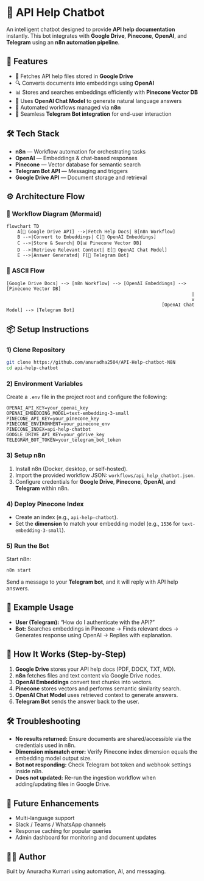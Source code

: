# 📖 API Help Chatbot

An intelligent chatbot designed to provide **API help documentation** instantly. This bot integrates with **Google Drive**, **Pinecone**, **OpenAI**, and **Telegram** using an **n8n automation pipeline**.

## 🚀 Features
- 📂 Fetches API help files stored in **Google Drive**
- 🔍 Converts documents into embeddings using **OpenAI**
- 📊 Stores and searches embeddings efficiently with **Pinecone Vector DB**
- 🤖 Uses **OpenAI Chat Model** to generate natural language answers
- 🔗 Automated workflows managed via **n8n**
- 💬 Seamless **Telegram Bot integration** for end-user interaction

## 🛠️ Tech Stack
- **n8n** — Workflow automation for orchestrating tasks
- **OpenAI** — Embeddings & chat-based responses
- **Pinecone** — Vector database for semantic search
- **Telegram Bot API** — Messaging and triggers
- **Google Drive API** — Document storage and retrieval

## ⚙️ Architecture Flow

### 🔹 Workflow Diagram (Mermaid)
```mermaid
flowchart TD
    A[📂 Google Drive API] -->|Fetch Help Docs| B[n8n Workflow]
    B -->|Convert to Embeddings| C[🔎 OpenAI Embeddings]
    C -->|Store & Search| D[📊 Pinecone Vector DB]
    D -->|Retrieve Relevant Context| E[🤖 OpenAI Chat Model]
    E -->|Answer Generated| F[💬 Telegram Bot]
```

### 🔹 ASCII Flow
```
[Google Drive Docs] --> [n8n Workflow] --> [OpenAI Embeddings] --> [Pinecone Vector DB]
                                                                    |
                                                                    v
                                                         [OpenAI Chat Model] --> [Telegram Bot]
```

## 📦 Setup Instructions

### 1) Clone Repository
```bash
git clone https://github.com/anuradha2504/API-Help-chatbot-N8N
cd api-help-chatbot
```

### 2) Environment Variables
Create a `.env` file in the project root and configure the following:
```
OPENAI_API_KEY=your_openai_key
OPENAI_EMBEDDING_MODEL=text-embedding-3-small
PINECONE_API_KEY=your_pinecone_key
PINECONE_ENVIRONMENT=your_pinecone_env
PINECONE_INDEX=api-help-chatbot
GOOGLE_DRIVE_API_KEY=your_gdrive_key
TELEGRAM_BOT_TOKEN=your_telegram_bot_token
```

### 3) Setup n8n
1. Install n8n (Docker, desktop, or self-hosted).
2. Import the provided workflow JSON: `workflows/api_help_chatbot.json`.
3. Configure credentials for **Google Drive**, **Pinecone**, **OpenAI**, and **Telegram** within n8n.

### 4) Deploy Pinecone Index
- Create an index (e.g., `api-help-chatbot`).
- Set the **dimension** to match your embedding model (e.g., `1536` for `text-embedding-3-small`).

### 5) Run the Bot
Start n8n:
```bash
n8n start
```
Send a message to your **Telegram bot**, and it will reply with API help answers.

## 📌 Example Usage
- **User (Telegram):** “How do I authenticate with the API?”  
- **Bot:** Searches embeddings in Pinecone → Finds relevant docs → Generates response using OpenAI → Replies with explanation.

## 🧩 How It Works (Step-by-Step)
1. **Google Drive** stores your API help docs (PDF, DOCX, TXT, MD).
2. **n8n** fetches files and text content via Google Drive nodes.
3. **OpenAI Embeddings** convert text chunks into vectors.
4. **Pinecone** stores vectors and performs semantic similarity search.
5. **OpenAI Chat Model** uses retrieved context to generate answers.
6. **Telegram Bot** sends the answer back to the user.

## 🛠️ Troubleshooting
- **No results returned:** Ensure documents are shared/accessible via the credentials used in n8n.
- **Dimension mismatch error:** Verify Pinecone index dimension equals the embedding model output size.
- **Bot not responding:** Check Telegram bot token and webhook settings inside n8n.
- **Docs not updated:** Re-run the ingestion workflow when adding/updating files in Google Drive.

## 🔮 Future Enhancements
- Multi-language support
- Slack / Teams / WhatsApp channels
- Response caching for popular queries
- Admin dashboard for monitoring and document updates

## 👨‍💻 Author
Built by Anuradha Kumari using automation, AI, and messaging.
